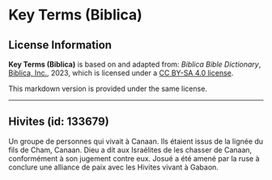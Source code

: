 # Key Terms (Biblica)

## License Information

**Key Terms (Biblica)** is based on and adapted from: _Biblica Bible Dictionary_, [Biblica, Inc.](https://www.biblica.com/), 2023, which is licensed under a [CC BY-SA 4.0 license](https://creativecommons.org/licenses/by-sa/4.0/legalcode.en).

This markdown version is provided under the same license.



--------------------------------

## Hivites (id: 133679)

Un groupe de personnes qui vivait à Canaan. Ils étaient issus de la lignée du fils de Cham, Canaan. Dieu a dit aux Israélites de les chasser de Canaan, conformément à son jugement contre eux. Josué a été amené par la ruse à conclure une alliance de paix avec les Hivites vivant à Gabaon.


